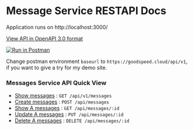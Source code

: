 # Message Service RESTAPI Docs


Application runs on http://localhost:3000/

[View API in OpenAPI 3.0 format](api.yml)

[![Run in Postman](https://run.pstmn.io/button.svg)](https://app.getpostman.com/run-collection/341bc3daaa042eb5bfb5?action=collection%2Fimport)

Change postman environment `baseurl` to `https://goodspeed.cloud/api/v1`, if you want to give a try
for my demo site.

### Messages Service API Quick View

* [Show messages](docs/getList.md) : `GET /api/v1/messages`
* [Create messages](docs/post.md) : `POST /api/messages`
* [Show A messages](docs/get.md) : `GET /api/messages/:id`
* [Update A messages](docs/put.md) : `PUT /api/messages/:id`
* [Delete A messages](docs/delete.md) : `DELETE /api/messages/:id`
